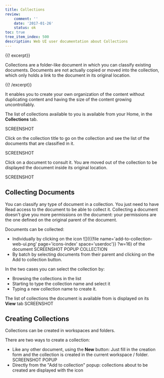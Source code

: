 ```yaml
---
title: Collections
review:
    comment: ''
    date: '2017-01-26'
    status: ok
toc: true
tree_item_index: 500
description: Web UI user documentation about Collections
---
```

{{! excerpt}}

Collections are a folder-like document in which you can classify existing documents. Documents are not actually copied or moved into the collection, which only holds a link to the document in its original location.

{{! /excerpt}}

It enables you to create your own organization of the content without duplicating content and having the size of the content growing uncontrollably.

The list of collections available to you is available from your Home, in the **Collections** tab.

SCREENSHOT

Click on the collection title to go on the collection and see the list of the documents that are classified in it.

SCREENSHOT

Click on a document to consult it. You are moved out of the collection to be displayed the document inside its original location.

SCREENSHOT


## Collecting Documents

You can classify any type of document in a collection. You just need to have Read access to the document to be able to collect it. Collecting a document doesn't give you more permissions on the document: your permissions are the one defined on the original parent of the document.

Documents can be collected:

- Individually by clicking on the icon ![]({{file name='add-to-collection-web-ui.png' page='icons-index' space='userdoc'}} ?w=16) of the document
  SCREENSHOT POPUP COLLECTION
- By batch by selecting documents from their parent and clicking on the Add to collection button.

In the two cases you can select the collection by:
- Browsing the collections in the list
- Starting to type the collection name and select it
- Typing a new collection name to create it.

The list of collections the document is available from is displayed on its **View** tab
SCREENSHOT

## Creating Collections
Collections can be created in workspaces and folders.

There are two ways to create a collection:
- Like any other document, using the **New** button: Just fill in the creation form and the collection is created in the current workspace / folder.
    SCREENSHOT POPUP
- Directly from the "Add to collection" popup: collections about to be created are displayed with the icon

